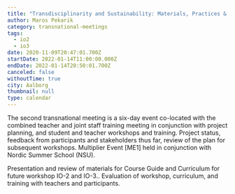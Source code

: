 ```yaml
---
title: "Transdisciplinarity and Sustainability: Materials, Practices & Pedagogy (TM1)"
author: Maros Pekarik
category: transnational-meetings
tags:
  - io2
  - io3
date: 2020-11-09T20:47:01.700Z
startDate: 2022-01-14T11:00:00.000Z
endDate: 2022-01-14T20:50:01.700Z
canceled: false
withoutTime: true
city: Aalborg
thumbnail: null
type: calendar
---
```

The second transnational meeting is a six-day event co-located with the combined teacher and joint staff training meeting in conjunction with project planning, and student and teacher workshops and training. Project status, feedback from participants and stakeholders thus far, review of the plan for subsequent workshops. Multiplier Event [ME1] held in conjunction with Nordic Summer School (NSU).

Presentation and review of materials for Course Guide and Curriculum for future workshop IO-2 and IO-3.. Evaluation of workshop, curriculum, and training with teachers and participants.
